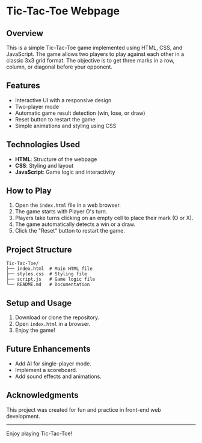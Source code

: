 # Tic-Tac-Toe Webpage

## Overview
This is a simple Tic-Tac-Toe game implemented using HTML, CSS, and JavaScript. The game allows two players to play against each other in a classic 3x3 grid format. The objective is to get three marks in a row, column, or diagonal before your opponent.

## Features
- Interactive UI with a responsive design
- Two-player mode
- Automatic game result detection (win, lose, or draw)
- Reset button to restart the game
- Simple animations and styling using CSS

## Technologies Used
- **HTML**: Structure of the webpage
- **CSS**: Styling and layout
- **JavaScript**: Game logic and interactivity

## How to Play
1. Open the `index.html` file in a web browser.
2. The game starts with Player O's turn.
3. Players take turns clicking on an empty cell to place their mark (O or X).
4. The game automatically detects a win or a draw.
5. Click the "Reset" button to restart the game.

## Project Structure
```
Tic-Tac-Toe/
├── index.html  # Main HTML file
├── styles.css  # Styling file
├── script.js   # Game logic file
└── README.md   # Documentation
```

## Setup and Usage
1. Download or clone the repository.
2. Open `index.html` in a browser.
3. Enjoy the game!

## Future Enhancements
- Add AI for single-player mode.
- Implement a scoreboard.
- Add sound effects and animations.

## Acknowledgments
This project was created for fun and practice in front-end web development.

---
Enjoy playing Tic-Tac-Toe!

